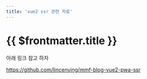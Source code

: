 ```yaml
---
title: 'vue2 ssr 관련 자료'
---
```


# {{ $frontmatter.title }}

아래 링크 참고 하자

https://github.com/lincenying/mmf-blog-vue2-pwa-ssr